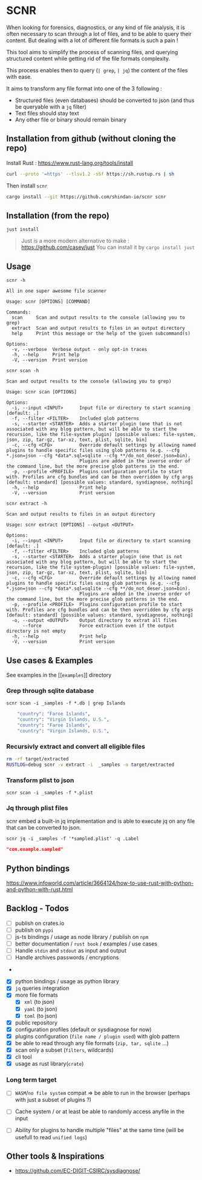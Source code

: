 # SCNR

When looking for forensics, diagnostics, or any kind of file analysis, it is often necessary to scan through a lot of files, and to be able to query their content. But dealing with a lot of different file formats is such a pain !

This tool aims to simplify the process of scanning files, and querying structured content while getting rid of the file formats complexity.

This process enables then to query (`| grep`, `| jq`) the content of the files with ease.

It aims to transform any file format into one of the 3 following :
- Structured files (even databases) should be converted to json (and thus be queryable with a `jq` filter)
- Text files should stay text
- Any other file or binary should remain binary

## Installation from github (without cloning the repo)

Install Rust : https://www.rust-lang.org/tools/install
```sh
curl --proto '=https' --tlsv1.2 -sSf https://sh.rustup.rs | sh
```

Then install `scnr`
```sh
cargo install --git https://github.com/shindan-io/scnr scnr
```


## Installation (from the repo)

`just install`

> Just is a more modern alternative to make : https://github.com/casey/just
> You can install it by `cargo install just`

## Usage

`scnr -h`

```
All in one super awesome file scanner

Usage: scnr [OPTIONS] [COMMAND]

Commands:
  scan     Scan and output results to the console (allowing you to grep)
  extract  Scan and output results to files in an output directory
  help     Print this message or the help of the given subcommand(s)

Options:
  -v, --verbose  Verbose output - only opt-in traces
  -h, --help     Print help
  -V, --version  Print version
```

`scnr scan -h`

```
Scan and output results to the console (allowing you to grep)

Usage: scnr scan [OPTIONS]

Options:
  -i, --input <INPUT>      Input file or directory to start scanning [default: .]
  -f, --filter <FILTER>    Included glob patterns
  -s, --starter <STARTER>  Adds a starter plugin (one that is not associated with any blog pattern, but will be able to start the recursion, like the file-system plugin) [possible values: file-system, json, zip, tar-gz, tar-xz, text, plist, sqlite, bin]
  -c, --cfg <CFG>          Override default settings by allowing named plugins to handle specific files using glob patterns (e.g. --cfg *.json=json --cfg *data*.sql=sqlite --cfg **/do_not_deser.json=bin).
                           Plugins are added in the inverse order of the command line, but the more precise glob patterns in the end.
  -p, --profile <PROFILE>  Plugins configuration profile to start with. Profiles are cfg bundles and can be then overridden by cfg args [default: standard] [possible values: standard, sysdiagnose, nothing]
  -h, --help               Print help
  -V, --version            Print version
```


`scnr extract -h`

```
Scan and output results to files in an output directory

Usage: scnr extract [OPTIONS] --output <OUTPUT>

Options:
  -i, --input <INPUT>      Input file or directory to start scanning [default: .]
  -f, --filter <FILTER>    Included glob patterns
  -s, --starter <STARTER>  Adds a starter plugin (one that is not associated with any blog pattern, but will be able to start the recursion, like the file system-plugin) [possible values: file-system, json, zip, tar-gz, tar-xz, text, plist, sqlite, bin]
  -c, --cfg <CFG>          Override default settings by allowing named plugins to handle specific files using glob patterns (e.g. --cfg *.json=json --cfg *data*.sql=sqlite --cfg **/do_not_deser.json=bin).
                           Plugins are added in the inverse order of the command line, but the more precise glob patterns in the end.
  -p, --profile <PROFILE>  Plugins configuration profile to start with. Profiles are cfg bundles and can be then overridden by cfg args [default: standard] [possible values: standard, sysdiagnose, nothing]
  -o, --output <OUTPUT>    Output directory to extrat all files
      --force              Force extraction even if the output directory is not empty
  -h, --help               Print help
  -V, --version            Print version
```


## Use cases & Examples

See examples in the [[`examples`]] directory

### Grep through sqlite database

`scnr scan -i _samples -f *.db | grep Islands`

```sh
    "country": "Faroe Islands",
    "country": "Virgin Islands, U.S.",
    "country": "Faroe Islands",
    "country": "Virgin Islands, U.S.",
```

### Recursivly extract and convert all eligible files

```sh
rm -rf target/extracted
RUSTLOG=debug scnr -v extract -i  _samples -o target/extracted
```

### Transform plist to json

`scnr scan -i _samples -f *.plist`


### Jq through plist files

scnr embed a built-in jq implementation and is able to execute jq on any file that can be converted to json.

`scnr jq -i _samples -f '*sampled.plist' -q .Label`

```json
"com.example.sampled"
```


## Python bindings

https://www.infoworld.com/article/3664124/how-to-use-rust-with-python-and-python-with-rust.html



## Backlog - Todos

- [ ] publish on crates.io
- [ ] publish on `pypi`
- [ ] js-ts bindings / usage as node library / publish on `npm`
- [ ] better documentation / `rust book` / examples / use cases
- [ ] Handle `stdin` and `stdout` as input and output
- [ ] Handle archives passwords / encryptions

-

- [x] python bindings / usage as python library
- [x] `jq` queries integration 
- [x] more file formats
  - [x] `xml` (to json)
  - [x] `yaml` (to json) 
  - [x] `toml` (to json)
- [x] public repository
- [x] configuration profiles (default or sysdiagnose for now)
- [x] plugins configuration (`file name / plugin used`) with glob pattern
- [x] be able to read through any file formats (`zip, tar, sqlite` ...)
- [x] scan only a subset (`filters`, wildcards)
- [x] cli tool
- [x] usage as rust library(`crate`)

### Long term target
- [ ] `WASM`/`no file system` compat => be able to run in the browser (perhaps with just a subset of plugins ?)
- [ ] Cache system / or at least be able to randomly access anyfile in the input
- [ ] Ability for plugins to handle multiple "files" at the same time (will be usefull to read `unified logs`)


## Other tools & Inspirations

- https://github.com/EC-DIGIT-CSIRC/sysdiagnose/

